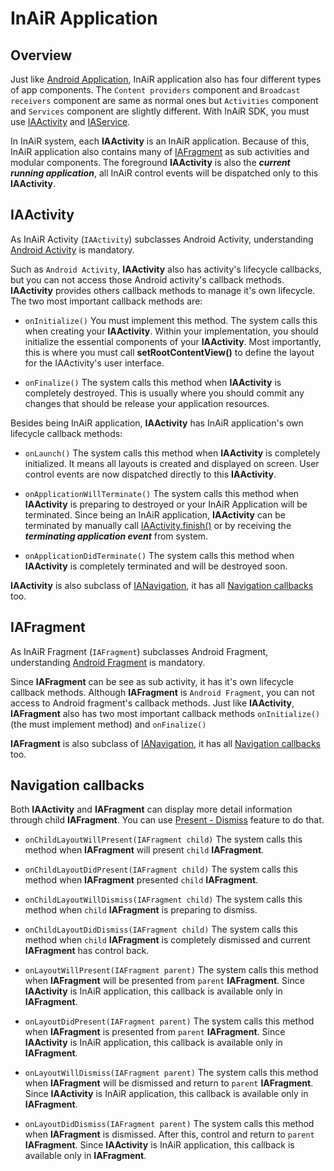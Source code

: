 # InAiR Application

## Overview
Just like [Android Application](http://developer.android.com/guide/components/fundamentals.html#Components), InAiR application also has four different types of app components. The `Content providers` component and `Broadcast receivers` component are same as normal ones but `Activities` component and `Services` component are slightly different. With InAiR SDK, you must use [IAActivity](#iaactivity) and [IAService](#).

In InAiR system, each **IAActivity** is an InAiR application. Because of this, InAiR application also contains many of [IAFragment](#iafragment) as sub activities and modular components. The foreground **IAActivity** is also the ***current running application***, all InAiR control events will be dispatched only to this **IAActivity**.

## IAActivity
As InAiR Activity (`IAActivity`) subclasses Android Activity, understanding [Android Activity](http://developer.android.com/guide/components/activities.html) is mandatory.

Such as `Android Activity`, **IAActivity** also has activity's lifecycle callbacks, but you can not access those Android activity's callback methods. **IAActivity** provides others callback methods to manage it's own lifecycle. The two most important callback methods are:

- `onInitialize()`
You must implement this method. The system calls this when creating your **IAActivity**. Within your implementation, you should initialize the essential components of your **IAActivity**. Most importantly, this is where you must call **setRootContentView()** to define the layout for the IAActivity's user interface.

- `onFinalize()`
The system calls this method when **IAActivity** is completely destroyed. This is usually where you should commit any changes that should be release your application resources.

Besides being InAiR application, **IAActivity** has InAiR application's own lifecycle callback methods:

- `onLaunch()`
The system calls this method when **IAActivity** is completely initialized. It means all layouts is created and displayed on screen. User control events are now dispatched directly to this **IAActivity**.

- `onApplicationWillTerminate()`
The system calls this method when **IAActivity** is preparing to destroyed or your InAiR Application will be terminated. Since being an InAiR application, **IAActivity** can be terminated by manually call [IAActivity.finish()](#) or by receiving the ***terminating application event*** from system.

- `onApplicationDidTerminate()`
The system calls this method when **IAActivity** is completely terminated and will be destroyed soon.

**IAActivity** is also subclass of [IANavigation](#), it has all [Navigation callbacks](#navigation-callbacks) too.

## IAFragment
As InAiR Fragment (`IAFragment`) subclasses Android Fragment, understanding [Android Fragment](http://developer.android.com/guide/components/fragments.html) is mandatory.

Since **IAFragment** can be see as sub activity, it has it's own lifecycle callback methods. Although **IAFragment** is `Android Fragment`, you can not access to Android fragment's callback methods. Just like **IAActivity**, **IAFragment** also has two most important callback methods `onInitialize()` (the must implement method) and `onFinalize()`

**IAFragment** is also subclass of [IANavigation](#), it has all [Navigation callbacks](#navigation-callbacks) too.

## Navigation callbacks
Both **IAActivity** and **IAFragment** can display more detail information through child **IAFragment**. You can use [Present - Dismiss](../2-api-guides/4-animation-and-graphics/3-present-dismiss.md) feature to do that.

- `onChildLayoutWillPresent(IAFragment child)`
The system calls this method when **IAFragment** will present `child` **IAFragment**.

- `onChildLayoutDidPresent(IAFragment child)`
The system calls this method when **IAFragment** presented `child` **IAFragment**.

- `onChildLayoutWillDismiss(IAFragment child)`
The system calls this method when `child` **IAFragment** is preparing to dismiss.

- `onChildLayoutDidDismiss(IAFragment child)`
The system calls this method when `child` **IAFragment** is completely dismissed and current **IAFragment** has control back.

- `onLayoutWillPresent(IAFragment parent)`
The system calls this method when **IAFragment** will be presented from `parent` **IAFragment**. Since **IAActivity** is InAiR application, this callback is available only in **IAFragment**.

- `onLayoutDidPresent(IAFragment parent)`
The system calls this method when **IAFragment** is presented from `parent` **IAFragment**. Since **IAActivity** is InAiR application, this callback is available only in **IAFragment**.

- `onLayoutWillDismiss(IAFragment parent)`
The system calls this method when **IAFragment** will be dismissed and return to `parent` **IAFragment**. Since **IAActivity** is InAiR application, this callback is available only in **IAFragment**.

- `onLayoutDidDismiss(IAFragment parent)`
The system calls this method when **IAFragment** is dismissed. After this, control and return to `parent` **IAFragment**. Since **IAActivity** is InAiR application, this callback is available only in **IAFragment**.
